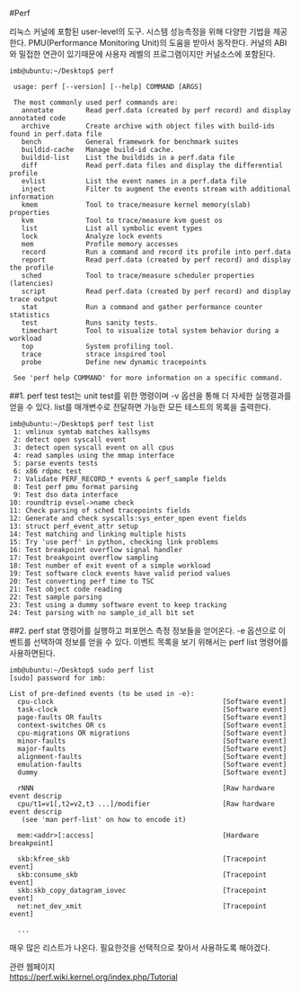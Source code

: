 #Perf

리눅스 커널에 포함된 user-level의 도구. 시스템 성능측정을 위해 다양한 기법을 제공한다. PMU(Performance Monitoring Unit)의 도움을 받아서 동작한다. 커널의 ABI와 밀접한 연관이 있기때문에 사용자 레벨의 프로그램이지만 커널소스에 포함된다. 

```
imb@ubuntu:~/Desktop$ perf usage: perf [--version] [--help] COMMAND [ARGS] The most commonly used perf commands are:   annotate        Read perf.data (created by perf record) and display annotated code   archive         Create archive with object files with build-ids found in perf.data file   bench           General framework for benchmark suites   buildid-cache   Manage build-id cache.   buildid-list    List the buildids in a perf.data file   diff            Read perf.data files and display the differential profile   evlist          List the event names in a perf.data file   inject          Filter to augment the events stream with additional information   kmem            Tool to trace/measure kernel memory(slab) properties   kvm             Tool to trace/measure kvm guest os   list            List all symbolic event types   lock            Analyze lock events   mem             Profile memory accesses   record          Run a command and record its profile into perf.data   report          Read perf.data (created by perf record) and display the profile   sched           Tool to trace/measure scheduler properties (latencies)   script          Read perf.data (created by perf record) and display trace output   stat            Run a command and gather performance counter statistics   test            Runs sanity tests.   timechart       Tool to visualize total system behavior during a workload   top             System profiling tool.   trace           strace inspired tool   probe           Define new dynamic tracepoints See 'perf help COMMAND' for more information on a specific command.```
##1. perf test
test는 unit test를 위한 명령이며 -v 옵션을 통해 더 자세한 실행결과를 얻을 수 있다. list를 매개변수로 전달하면 가능한 모든 테스트의 목록을 출력한다.

```
imb@ubuntu:~/Desktop$ perf test list 1: vmlinux symtab matches kallsyms 2: detect open syscall event 3: detect open syscall event on all cpus 4: read samples using the mmap interface 5: parse events tests 6: x86 rdpmc test 7: Validate PERF_RECORD_* events & perf_sample fields 8: Test perf pmu format parsing 9: Test dso data interface10: roundtrip evsel->name check11: Check parsing of sched tracepoints fields12: Generate and check syscalls:sys_enter_open event fields13: struct perf_event_attr setup14: Test matching and linking multiple hists15: Try 'use perf' in python, checking link problems16: Test breakpoint overflow signal handler17: Test breakpoint overflow sampling18: Test number of exit event of a simple workload19: Test software clock events have valid period values20: Test converting perf time to TSC21: Test object code reading22: Test sample parsing23: Test using a dummy software event to keep tracking24: Test parsing with no sample_id_all bit set
```

##2. perf stat
명령어를 실행하고 퍼포먼스 측정 정보들을 얻어온다.
-e 옵션으로 이벤트를 선택하여 정보를 얻을 수 있다. 이벤트 목록을 보기 위해서는 perf list 명령어를 사용하면된다.

```
imb@ubuntu:~/Desktop$ sudo perf list[sudo] password for imb: List of pre-defined events (to be used in -e):  cpu-clock                                          [Software event]  task-clock                                         [Software event]  page-faults OR faults                              [Software event]  context-switches OR cs                             [Software event]  cpu-migrations OR migrations                       [Software event]  minor-faults                                       [Software event]  major-faults                                       [Software event]  alignment-faults                                   [Software event]  emulation-faults                                   [Software event]  dummy                                              [Software event]  rNNN                                               [Raw hardware event descrip  cpu/t1=v1[,t2=v2,t3 ...]/modifier                  [Raw hardware event descrip   (see 'man perf-list' on how to encode it)  mem:<addr>[:access]                                [Hardware breakpoint]  skb:kfree_skb                                      [Tracepoint event]  skb:consume_skb                                    [Tracepoint event]  skb:skb_copy_datagram_iovec                        [Tracepoint event]  net:net_dev_xmit                                   [Tracepoint event]
  ...```
매우 많은 리스트가 나온다. 필요한것을 선택적으로 찾아서 사용하도록 해야겠다.

관련 웹페이지  
https://perf.wiki.kernel.org/index.php/Tutorial
